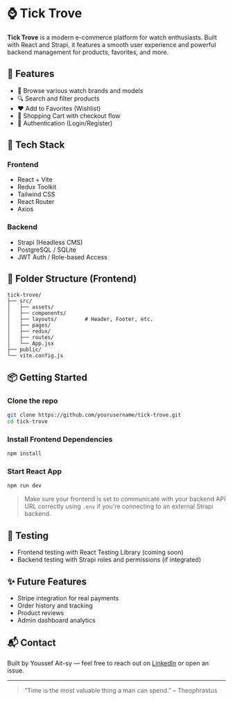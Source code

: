 # ⌚ Tick Trove

**Tick Trove** is a modern e-commerce platform for watch enthusiasts. Built with React and Strapi, it features a smooth user experience and powerful backend management for products, favorites, and more.

## 🚀 Features

- 🛙️ Browse various watch brands and models
- 🔍 Search and filter products
- ❤️ Add to Favorites (Wishlist)
- 🛒 Shopping Cart with checkout flow
- 🔐 Authentication (Login/Register)

## 💠 Tech Stack

### Frontend
- React + Vite
- Redux Toolkit
- Tailwind CSS
- React Router
- Axios

### Backend
- Strapi (Headless CMS)
- PostgreSQL / SQLite
- JWT Auth / Role-based Access

## 📁 Folder Structure (Frontend)

```
tick-trove/
├── src/
│   ├── assets/
│   ├── components/
│   ├── layouts/         # Header, Footer, etc.
│   ├── pages/
│   ├── redux/
│   ├── routes/
│   └── App.jsx
├── public/
└── vite.config.js
```

## 📦 Getting Started

### Clone the repo

```bash
git clone https://github.com/yourusername/tick-trove.git
cd tick-trove
```

### Install Frontend Dependencies

```bash
npm install
```

### Start React App

```bash
npm run dev
```

> Make sure your frontend is set to communicate with your backend API URL correctly using `.env` if you're connecting to an external Strapi backend.

## 🧪 Testing

- Frontend testing with React Testing Library (coming soon)
- Backend testing with Strapi roles and permissions (if integrated)

## ✨ Future Features

- Stripe integration for real payments
- Order history and tracking
- Product reviews
- Admin dashboard analytics

## 📬 Contact

Built by Youssef Ait-sy — feel free to reach out on [LinkedIn](https://www.linkedin.com/in/youssef-ait-sy-524426339/) or open an issue.

---

> “Time is the most valuable thing a man can spend.” – Theophrastus

